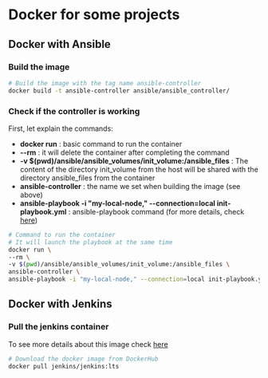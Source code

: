 # Docker for some projects

## Docker with Ansible

### Build the image
```sh
# Build the image with the tag name ansible-controller
docker build -t ansible-controller ansible/ansible_controller/
```
### Check if the controller is working
First, let explain the commands:
- **docker run** : basic command to run the container
- **--rm** : it will delete the container after completing the command
- **-v $(pwd)/ansible/ansible_volumes/init_volume:/ansible_files** : The content of the directory init_volume from the host will be shared with the directory ansible_files from the container
- **ansible-controller** : the name we set when building the image (see above)
- **ansible-playbook -i "my-local-node," --connection=local init-playbook.yml** : ansible-playbook command (for more details, check [here](https://docs.ansible.com/ansible/latest/cli/ansible-playbook.html))
```sh
# Command to run the container
# It will launch the playbook at the same time
docker run \
--rm \
-v $(pwd)/ansible/ansible_volumes/init_volume:/ansible_files \
ansible-controller \
ansible-playbook -i "my-local-node," --connection=local init-playbook.yml
```

## Docker with Jenkins

### Pull the jenkins container
To see more details about this image check [here](https://hub.docker.com/r/jenkins/jenkins)
```sh
# Download the docker image from DockerHub
docker pull jenkins/jenkins:lts
```
